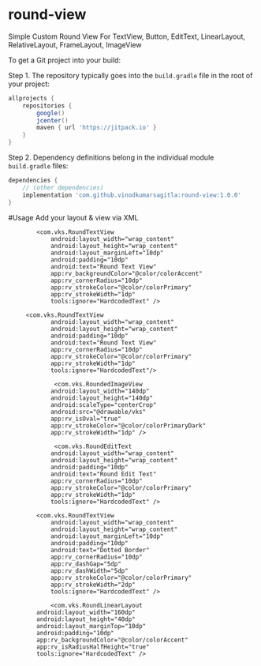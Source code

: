 # round-view
Simple Custom Round View For TextView, Button, EditText, LinearLayout, RelativeLayout, FrameLayout, ImageView 

To get a Git project into your build: 

Step 1. The repository typically goes into the `build.gradle` file in the root of your project:

```gradle
allprojects {
    repositories {
        google()
        jcenter()
        maven { url 'https://jitpack.io' }
    }
}
```
Step 2. Dependency definitions belong in the individual module `build.gradle` files:

```gradle
dependencies {
    // (other dependencies)
    implementation 'com.github.vinodkumarsagitla:round-view:1.0.0'
}
``` 
#Usage
Add your layout & view via XML



 

            <com.vks.RoundTextView
                android:layout_width="wrap_content"
                android:layout_height="wrap_content"
                android:layout_marginLeft="10dp"
                android:padding="10dp"
                android:text="Round Text View"
                app:rv_backgroundColor="@color/colorAccent"
                app:rv_cornerRadius="10dp"
                app:rv_strokeColor="@color/colorPrimary"
                app:rv_strokeWidth="1dp"
                tools:ignore="HardcodedText" />
		
		 <com.vks.RoundTextView
                android:layout_width="wrap_content"
                android:layout_height="wrap_content"
                android:padding="10dp"
                android:text="Round Text View"
                app:rv_cornerRadius="10dp"
                app:rv_strokeColor="@color/colorPrimary"
                app:rv_strokeWidth="1dp"
                tools:ignore="HardcodedText"/>
                
                 <com.vks.RoundedImageView
                android:layout_width="140dp"
                android:layout_height="140dp"
                android:scaleType="centerCrop"
                android:src="@drawable/vks"
                app:rv_isOval="true"
                app:rv_strokeColor="@color/colorPrimaryDark"
                app:rv_strokeWidth="1dp" />
                
                 <com.vks.RoundEditText
                android:layout_width="wrap_content"
                android:layout_height="wrap_content"
                android:padding="10dp"
                android:text="Round Edit Text"
                app:rv_cornerRadius="10dp"
                app:rv_strokeColor="@color/colorPrimary"
                app:rv_strokeWidth="1dp"
                tools:ignore="HardcodedText" />

            <com.vks.RoundTextView
                android:layout_width="wrap_content"
                android:layout_height="wrap_content"
                android:layout_marginLeft="10dp"
                android:padding="10dp"
                android:text="Dotted Border"
                app:rv_cornerRadius="10dp"
                app:rv_dashGap="5dp"
                app:rv_dashWidth="5dp"
                app:rv_strokeColor="@color/colorPrimary"
                app:rv_strokeWidth="2dp"
                tools:ignore="HardcodedText" />
                
                <com.vks.RoundLinearLayout
            android:layout_width="160dp"
            android:layout_height="40dp"
            android:layout_marginTop="10dp"
            android:padding="10dp"
            app:rv_backgroundColor="@color/colorAccent"
            app:rv_isRadiusHalfHeight="true"
            tools:ignore="HardcodedText" />
            
